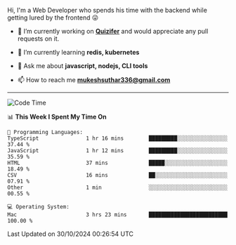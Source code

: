 Hi, I'm a Web Developer who spends his time with the backend while getting lured by the frontend 😜

- 🔭 I’m currently working on **[Quizifer](https://github.com/SutharMukesh/Quizifer/)** and would appreciate any pull requests on it.

- 🌱 I’m currently learning **redis, kubernetes**

- 💬 Ask me about **javascript, nodejs, CLI tools**

- 📫 How to reach me **mukeshsuthar336@gmail.com**

---
<!--START_SECTION:waka-->
![Code Time](http://img.shields.io/badge/Code%20Time-3%2C172%20hrs%2010%20mins-blue)

📊 **This Week I Spent My Time On** 

```text
💬 Programming Languages: 
TypeScript               1 hr 16 mins        █████████░░░░░░░░░░░░░░░░   37.44 % 
JavaScript               1 hr 12 mins        █████████░░░░░░░░░░░░░░░░   35.59 % 
HTML                     37 mins             █████░░░░░░░░░░░░░░░░░░░░   18.49 % 
CSV                      16 mins             ██░░░░░░░░░░░░░░░░░░░░░░░   07.91 % 
Other                    1 min               ░░░░░░░░░░░░░░░░░░░░░░░░░   00.55 % 

💻 Operating System: 
Mac                      3 hrs 23 mins       █████████████████████████   100.00 % 
```


 Last Updated on 30/10/2024 00:26:54 UTC
<!--END_SECTION:waka-->

